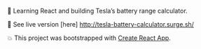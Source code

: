 🚗 Learning React and building Tesla’s battery range calculator.

🚀 See live version [here] http://tesla-battery-calculator.surge.sh/ 

💥 This project was bootstrapped with [Create React App](https://github.com/facebook/create-react-app).